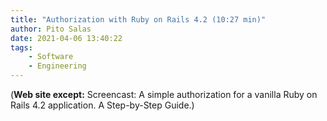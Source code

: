 ```yaml
---
title: "Authorization with Ruby on Rails 4.2 (10:27 min)"
author: Pito Salas
date: 2021-04-06 13:40:22
tags:
    - Software
    - Engineering
---
```



(**Web site except:** Screencast: A simple authorization for a vanilla Ruby on Rails 4.2 application. A Step-by-Step Guide.) 
